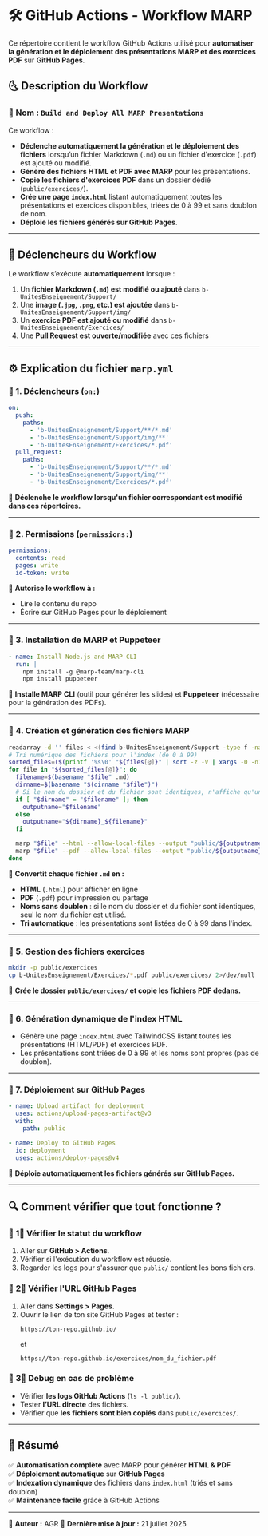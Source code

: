 # 🛠️ GitHub Actions - Workflow MARP

Ce répertoire contient le workflow GitHub Actions utilisé pour **automatiser la génération et le déploiement des présentations MARP et des exercices PDF** sur **GitHub Pages**.

## 🌜 Description du Workflow

### 📌 Nom : `Build and Deploy All MARP Presentations`
Ce workflow :
- **Déclenche automatiquement la génération et le déploiement des fichiers** lorsqu’un fichier Markdown (`.md`) ou un fichier d'exercice (`.pdf`) est ajouté ou modifié.
- **Génère des fichiers HTML et PDF avec MARP** pour les présentations.
- **Copie les fichiers d'exercices PDF** dans un dossier dédié (`public/exercices/`).
- **Crée une page `index.html`** listant automatiquement toutes les présentations et exercices disponibles, triées de 0 à 99 et sans doublon de nom.
- **Déploie les fichiers générés sur GitHub Pages**.

---

## 🔄 **Déclencheurs du Workflow**
Le workflow s’exécute **automatiquement** lorsque :
1. Un **fichier Markdown (`.md`) est modifié ou ajouté** dans `b-UnitesEnseignement/Support/`
2. Une **image (`.jpg`, `.png`, etc.) est ajoutée** dans `b-UnitesEnseignement/Support/img/`
3. Un **exercice PDF est ajouté ou modifié** dans `b-UnitesEnseignement/Exercices/`
4. Une **Pull Request est ouverte/modifiée** avec ces fichiers

---

## ⚙️ **Explication du fichier `marp.yml`**

### 🔹 1. **Déclencheurs (`on:`)**
```yaml
on:
  push:
    paths:
      - 'b-UnitesEnseignement/Support/**/*.md'  
      - 'b-UnitesEnseignement/Support/img/**'  
      - 'b-UnitesEnseignement/Exercices/*.pdf'  
  pull_request:
    paths:
      - 'b-UnitesEnseignement/Support/**/*.md'
      - 'b-UnitesEnseignement/Support/img/**'
      - 'b-UnitesEnseignement/Exercices/*.pdf'
```
📌 **Déclenche le workflow lorsqu'un fichier correspondant est modifié dans ces répertoires.**

---

### 🔹 2. **Permissions (`permissions:`)**
```yaml
permissions:
  contents: read
  pages: write
  id-token: write
```
📌 **Autorise le workflow à :**
- Lire le contenu du repo
- Écrire sur GitHub Pages pour le déploiement

---

### 🔹 3. **Installation de MARP et Puppeteer**
```yaml
- name: Install Node.js and MARP CLI
  run: |
    npm install -g @marp-team/marp-cli
    npm install puppeteer
```
📌 **Installe MARP CLI** (outil pour générer les slides) et **Puppeteer** (nécessaire pour la génération des PDFs).

---

### 🔹 4. **Création et génération des fichiers MARP**
```bash
readarray -d '' files < <(find b-UnitesEnseignement/Support -type f -name "*.md" -print0)
# Tri numérique des fichiers pour l'index (de 0 à 99)
sorted_files=($(printf '%s\0' "${files[@]}" | sort -z -V | xargs -0 -n1))
for file in "${sorted_files[@]}"; do
  filename=$(basename "$file" .md)
  dirname=$(basename "$(dirname "$file")")
  # Si le nom du dossier et du fichier sont identiques, n'affiche qu'une fois
  if [ "$dirname" = "$filename" ]; then
    outputname="$filename"
  else
    outputname="${dirname}_${filename}"
  fi

  marp "$file" --html --allow-local-files --output "public/${outputname}.html"
  marp "$file" --pdf --allow-local-files --output "public/${outputname}.pdf"
done
```
📌 **Convertit chaque fichier `.md` en :**
- **HTML** (`.html`) pour afficher en ligne
- **PDF** (`.pdf`) pour impression ou partage
- **Noms sans doublon** : si le nom du dossier et du fichier sont identiques, seul le nom du fichier est utilisé.
- **Tri automatique** : les présentations sont listées de 0 à 99 dans l'index.

---

### 🔹 5. **Gestion des fichiers exercices**
```bash
mkdir -p public/exercices
cp b-UnitesEnseignement/Exercices/*.pdf public/exercices/ 2>/dev/null || echo "⚠️ Aucun exercice PDF copié"
```
📌 **Crée le dossier `public/exercices/` et copie les fichiers PDF dedans.**

---

### 🔹 6. **Génération dynamique de l'index HTML**
- Génère une page `index.html` avec TailwindCSS listant toutes les présentations (HTML/PDF) et exercices PDF.
- Les présentations sont triées de 0 à 99 et les noms sont propres (pas de doublon).

---

### 🔹 7. **Déploiement sur GitHub Pages**
```yaml
- name: Upload artifact for deployment
  uses: actions/upload-pages-artifact@v3
  with:
    path: public

- name: Deploy to GitHub Pages
  id: deployment
  uses: actions/deploy-pages@v4
```
📌 **Déploie automatiquement les fichiers générés sur GitHub Pages.**

---

## 🔍 **Comment vérifier que tout fonctionne ?**
### 📌 **1⃣ Vérifier le statut du workflow**
1. Aller sur **GitHub > Actions**.
2. Vérifier si l'exécution du workflow est réussie.
3. Regarder les logs pour s'assurer que `public/` contient les bons fichiers.

### 📌 **2⃣ Vérifier l'URL GitHub Pages**
1. Aller dans **Settings > Pages**.
2. Ouvrir le lien de ton site GitHub Pages et tester :
   ```
   https://ton-repo.github.io/
   ```
   et
   ```
   https://ton-repo.github.io/exercices/nom_du_fichier.pdf
   ```

### 📌 **3⃣ Debug en cas de problème**
- Vérifier **les logs GitHub Actions** (`ls -l public/`).
- Tester **l’URL directe** des fichiers.
- Vérifier que **les fichiers sont bien copiés** dans `public/exercices/`.

---

## 📝 **Résumé**
✅ **Automatisation complète** avec MARP pour générer **HTML & PDF**  
✅ **Déploiement automatique** sur **GitHub Pages**  
✅ **Indexation dynamique** des fichiers dans `index.html` (triés et sans doublon)  
✅ **Maintenance facile** grâce à GitHub Actions

---
📌 **Auteur :** AGR
📅 **Dernière mise à jour :** 21 juillet 2025
